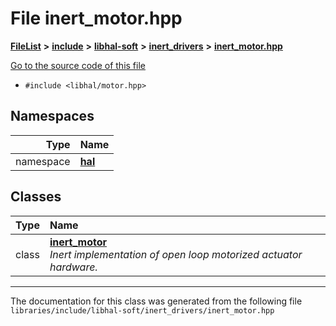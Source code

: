 

# File inert\_motor.hpp



[**FileList**](files.md) **>** [**include**](dir_cba0faac6e93618a6e2539705915bd70.md) **>** [**libhal-soft**](dir_d4bad6877cf31bc2d39b696d7a305013.md) **>** [**inert\_drivers**](dir_140c0a66abe76384f84bfc7661372b14.md) **>** [**inert\_motor.hpp**](inert__motor_8hpp.md)

[Go to the source code of this file](inert__motor_8hpp_source.md)



* `#include <libhal/motor.hpp>`













## Namespaces

| Type | Name |
| ---: | :--- |
| namespace | [**hal**](namespacehal.md) <br> |


## Classes

| Type | Name |
| ---: | :--- |
| class | [**inert\_motor**](classhal_1_1inert__motor.md) <br>_Inert implementation of open loop motorized actuator hardware._  |



















































------------------------------
The documentation for this class was generated from the following file `libraries/include/libhal-soft/inert_drivers/inert_motor.hpp`

